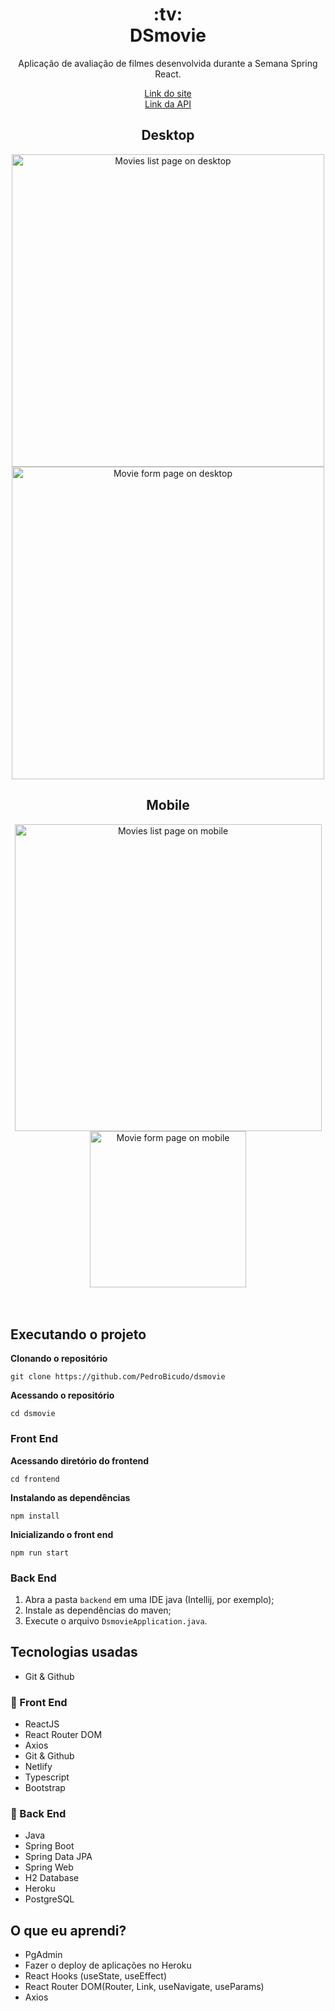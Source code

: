 <h1 align="center">:tv: <br/> DSmovie</h1>
<p align="center">Aplicação de avaliação de filmes desenvolvida durante a Semana Spring React.</p>
<p align="center">
  <a href="https://pedrobicudo-dsmovie.netlify.app/">Link do site</a><br>
  <a href="https://pedrobicudo-dsmovie.herokuapp.com">Link da API</a>
</p>


<div align="center">
  <h2>Desktop</h2>
  <img width="500" src="https://user-images.githubusercontent.com/43938917/149636462-454aa0e6-bd6d-4875-8698-26b1843673e0.png" alt="Movies list page on desktop"/>
  <img width="500" src="https://user-images.githubusercontent.com/43938917/149636507-7132e868-3d9f-4ad9-97a6-3f7a7adce35d.png" alt="Movie form page on desktop"/>
</div>

<div align="center">
  <h2>Mobile</h2>
  <img height="491" src="https://user-images.githubusercontent.com/43938917/149636827-ecd1d058-0fbe-49c3-a787-95a219854e5f.png" alt="Movies list page on mobile" />
  <img width="250" src="https://user-images.githubusercontent.com/43938917/149636809-abb45b59-4cd7-4798-a784-ffea323e7b7d.png" alt="Movie form page on mobile" />
</div>
<br><br>

## Executando o projeto
__Clonando o repositório__
```shell
git clone https://github.com/PedroBicudo/dsmovie
```
__Acessando o repositório__
```shell
cd dsmovie
```

### Front End
__Acessando diretório do frontend__
```shell
cd frontend
```
__Instalando as dependências__
```shell
npm install
```
__Inicializando o front end__
```shell
npm run start
```

### Back End
1. Abra a pasta `backend` em uma IDE java (Intellij, por exemplo);
2. Instale as dependências do maven;
3. Execute o arquivo `DsmovieApplication.java`.

## Tecnologias usadas
- Git & Github

### :art: Front End
- ReactJS
- React Router DOM
- Axios
- Git & Github
- Netlify
- Typescript
- Bootstrap

### :wrench: Back End
- Java
- Spring Boot
- Spring Data JPA
- Spring Web
- H2 Database
- Heroku
- PostgreSQL

## O que eu aprendi? 
- PgAdmin
- Fazer o deploy de aplicações no Heroku
- React Hooks (useState, useEffect)
- React Router DOM(Router, Link, useNavigate, useParams)
- Axios

